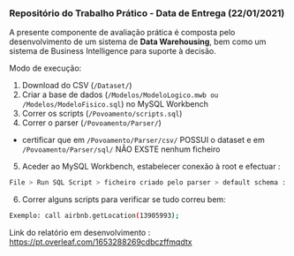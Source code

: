 ### Repositório do Trabalho Prático - Data de Entrega (22/01/2021)

A presente componente de avaliação prática é composta pelo desenvolvimento de um sistema de **Data Warehousing**, bem como um sistema de Business Intelligence para suporte à decisão.

Modo de execução:

 1. Download do CSV (`/Dataset/`)
 3. Criar a base de dados (`/Modelos/ModeloLogico.mwb ou /Modelos/ModeloFisico.sql`) no MySQL Workbench
 5. Correr os scripts (`/Povoamento/scripts.sql`) 
 4. Correr o parser (`/Povoamento/Parser/`) 
   * certificar que em `/Povoamento/Parser/csv/` POSSUI o dataset e em `/Povoamento/Parser/sql/` NÃO EXSTE nenhum ficheiro 
 5. Aceder ao MySQL Workbench, estabelecer conexão à root e efectuar :
   ```sh
   File > Run SQL Script > ficheiro criado pelo parser > default schema : airbnb
   ```
 6. Correr alguns scripts para verificar se tudo correu bem:
   ```sh
   Exemplo: call airbnb.getLocation(13905993);
   ```
  
Link do relatório em desenvolvimento : https://pt.overleaf.com/1653288269cdbczffmqdtx  
